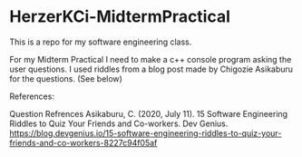 # HerzerKCi-MidtermPractical
This is a repo for my software engineering class.

For my Midterm Practical I need to make a c++ console program asking the user questions.
I used riddles from a blog post made by Chigozie Asikaburu for the questions. (See below)

References:

Question Refrences
Asikaburu, C. (2020, July 11). 15 Software Engineering Riddles to Quiz Your Friends and Co-workers. Dev Genius.
https://blog.devgenius.io/15-software-engineering-riddles-to-quiz-your-friends-and-co-workers-8227c94f05af


